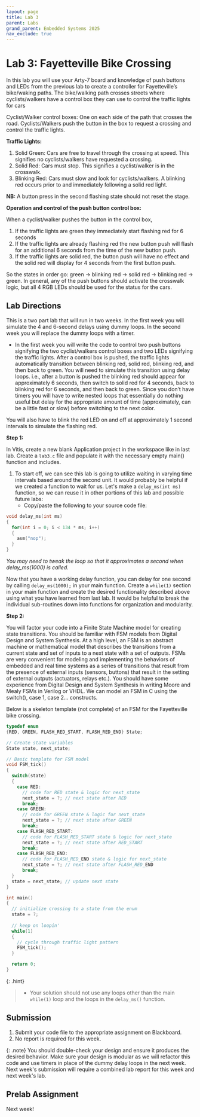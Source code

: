 ```yaml
---
layout: page
title: Lab 3
parent: Labs
grand_parent: Embedded Systems 2025
nav_exclude: true
---
```


# Lab 3: Fayetteville Bike Crossing

In this lab you will use your Arty-7 board and knowledge of push buttons and LEDs from the previous lab to create a controller for Fayetteville’s bike/waking paths. The bike/walking path crosses streets where cyclists/walkers have a control box they can use to control the traffic lights for cars

Cyclist/Walker control boxes: One on each side of the path that crosses the road. Cyclists/Walkers push the button in the box to request a crossing and control the traffic lights.

**Traffic Lights:**

1. Solid Green: Cars are free to travel through the crossing at speed. This signifies no cyclists/walkers have requested a crossing.
2. Solid Red: Cars must stop. This signifies a cyclist/walker is in the crosswalk.
3. Blinking Red: Cars must slow and look for cyclists/walkers. A blinking red occurs prior to and immediately following a solid red light.

__NB:__ A button press in the second flashing state should not reset the stage. 

**Operation and control of the push button control box:**

When a cyclist/walker pushes the button in the control box,

1. If the traffic lights are green they immediately start flashing red for 6 seconds
2. If the traffic lights are already flashing red the new button push will flash for an additional 6 seconds from the time of the new button push.
3. If the traffic lights are solid red, the button push will have no effect and the solid red will display for 4 seconds from the first button push.

So the states in order go: green → blinking red → solid red → blinking red → green. In general, any of the push buttons should activate the crosswalk logic, but all 4 RGB LEDs should be used for the status for the cars.

## Lab Directions

This is a two part lab that will run in two weeks. In the first week you will simulate the 4 and 6-second delays using dummy loops. In the second week you will replace the dummy loops with a timer.

- In the first week you will write the code to control two push buttons signifying the two cyclist/walkers control boxes and two LEDs signifying the traffic lights. After a control box is pushed, the traffic lights automatically transition between blinking red, solid red, blinking red, and then back to green. You will need to simulate this transition using delay loops. i.e., after a button is pushed the blinking red should appear for approximately 6 seconds, then switch to solid red for 4 seconds, back to blinking red for 6 seconds, and then back to green. Since you don’t have timers you will have to write nested loops that essentially do nothing useful but delay for the appropriate amount of time (approximately, can be a little fast or slow) before switching to the next color.

You will also have to blink the red LED on and off at approximately 1 second intervals to simulate the flashing red.

**Step 1:**

In Vitis, create a new blank Application project in the workspace like in last lab. Create a `lab3.c` file and populate it with the necessary empty main() function and includes.

1. To start off, we can see this lab is going to utilize waiting in varying time intervals based around the second unit. It would probably be helpful if we created a function to wait for us. Let's make a `delay_ms(int ms)` function, so we can reuse it in other portions of this lab and possible future labs:
    - Copy/paste the following to your source code file:

```c
void delay_ms(int ms) 
{ 
  for(int i = 0; i < 134 * ms; i++) 
  { 
    asm("nop"); 
  } 
}
```

*You may need to tweak the loop so that it approximates a second when delay_ms(1000) is called.*

Now that you have a working delay function, you can delay for one second by calling `delay_ms(1000);` in your main function. Create a `while(1)` section in your main function and create the desired functionality described above using what you have learned from last lab. It would be helpful to break the individual sub-routines down into functions for organization and modularity.

**Step 2:**

You will factor your code into a Finite State Machine model for creating state transitions. You should be familiar with FSM models from Digital Design and System Synthesis. At a high level, an FSM is an abstract machine or mathematical model that describes the transitions from a current state and set of inputs to a next state with a set of outputs. FSMs are very convenient for modeling and implementing the behaviors of embedded and real time systems as a series of transitions that result from the presence of external inputs (sensors, buttons) that result in the setting of external outputs (actuators, relays etc.). You should have some experience from Digital Design and System Synthesis in writing Moore and Mealy FSMs in Verilog or VHDL. We can model an FSM in C using the switch(), case 1, case 2... constructs.

Below is a skeleton template (not complete) of an FSM for the Fayetteville bike crossing.

```c
typedef enum 
{RED, GREEN, FLASH_RED_START, FLASH_RED_END} State; 

// Create state variables 
State state, next_state;

// Basic template for FSM model 
void FSM_tick() 
{ 
  switch(state) 
  { 
    case RED: 
      // code for RED state & logic for next_state
      next_state = ?; // next state after RED 
      break; 
    case GREEN: 
      // code for GREEN state & logic for next_state
      next_state = ?; // next state after GREEN
      break; 
    case FLASH_RED_START: 
      // code for FLASH_RED_START state & logic for next_state 
      next_state = ?; // next state after RED_START
      break; 
    case FLASH_RED_END: 
      // code for FLASH_RED_END state & logic for next_state 
      next_state = ?; // next state after FLASH_RED_END 
      break; 
  } 
  state = next_state; // update next state 
}

int main() 
{ 
  // initialize crossing to a state from the enum
  state = ?; 
  
  // keep on loopin' 
  while(1) 
  { 
    // cycle through traffic light pattern 
    FSM_tick(); 
  }

  return 0; 
}
```

{: .hint}
> - Your solution should not use any loops other than the main `while(1)` loop and the loops in the `delay_ms()` function.

## Submission

1. Submit your code file to the appropriate assignment on Blackboard.
2. No report is required for this week.

{: .note}
You should double-check your design and ensure it produces the desired behavior. Make sure your design is modular as we will refactor this code and use timers in place of the dummy delay loops in the next week. Next week's submission will require a combined lab report for this week and next week's lab.

## Prelab Assignment

Next week!
